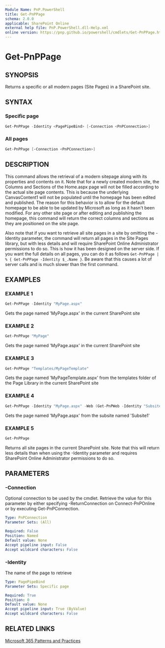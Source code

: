 ```yaml
---
Module Name: PnP.PowerShell
title: Get-PnPPage
schema: 2.0.0
applicable: SharePoint Online
external help file: PnP.PowerShell.dll-Help.xml
online version: https://pnp.github.io/powershell/cmdlets/Get-PnPPage.html
---
```

 
# Get-PnPPage

## SYNOPSIS
Returns a specific or all modern pages (Site Pages) in a SharePoint site.

## SYNTAX

### Specific page

```powershell
Get-PnPPage -Identity <PagePipeBind> [-Connection <PnPConnection>]
```

### All pages

```powershell
Get-PnPPage [-Connection <PnPConnection>]
```

## DESCRIPTION
This command allows the retrieval of a modern sitepage along with its properties and contents on it. Note that for a newly created modern site, the Columns and Sections of the Home.aspx page will not be filled according to the actual site page contents. This is because the underlying CanvasContent1 will not be populated until the homepage has been edited and published. The reason for this behavior is to allow for the default homepage to be able to be updated by Microsoft as long as it hasn't been modified. For any other site page or after editing and publishing the homepage, this command will return the correct columns and sections as they are positioned on the site page.

Also note that if you want to retrieve all site pages in a site by omitting the -Identity parameter, the command will return all pages in the Site Pages library, but with less details and will require SharePoint Online Administrator permissions to do so. This is how it has been designed on the server side. If you want the full details on all pages, you can do it as follows `Get-PnPPage | % { Get-PnPPage -Identity $_.Name }`. Be aware that this causes a lot of server calls and is much slower than the first command.

## EXAMPLES

### EXAMPLE 1
```powershell
Get-PnPPage -Identity "MyPage.aspx"
```

Gets the page named 'MyPage.aspx' in the current SharePoint site

### EXAMPLE 2
```powershell
Get-PnPPage "MyPage"
```

Gets the page named 'MyPage.aspx' in the current SharePoint site

### EXAMPLE 3
```powershell
Get-PnPPage "Templates/MyPageTemplate"
```

Gets the page named 'MyPageTemplate.aspx' from the templates folder of the Page Library in the current SharePoint site

### EXAMPLE 4
```powershell
Get-PnPPage -Identity "MyPage.aspx" -Web (Get-PnPWeb -Identity "Subsite1")
```

Gets the page named 'MyPage.aspx' from the subsite named 'Subsite1'

### EXAMPLE 5
```powershell
Get-PnPPage
```

Returns all site pages in the current SharePoint site. Note that this will return less details than when using the -Identity parameter and requires SharePoint Online Administrator permissions to do so.

## PARAMETERS

### -Connection
Optional connection to be used by the cmdlet. Retrieve the value for this parameter by either specifying -ReturnConnection on Connect-PnPOnline or by executing Get-PnPConnection.

```yaml
Type: PnPConnection
Parameter Sets: (All)

Required: False
Position: Named
Default value: None
Accept pipeline input: False
Accept wildcard characters: False
```

### -Identity
The name of the page to retrieve

```yaml
Type: PagePipeBind
Parameter Sets: Specific page

Required: True
Position: 0
Default value: None
Accept pipeline input: True (ByValue)
Accept wildcard characters: False
```

## RELATED LINKS

[Microsoft 365 Patterns and Practices](https://aka.ms/m365pnp)